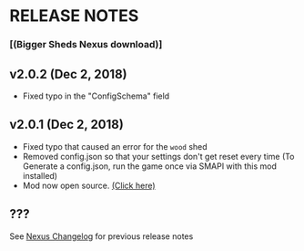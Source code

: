 # RELEASE NOTES
### [(Bigger Sheds Nexus download)]

## v2.0.2 (Dec 2, 2018)
- Fixed typo in the "ConfigSchema" field

## v2.0.1 (Dec 2, 2018)
- Fixed typo that caused an error for the ```wood``` shed
- Removed config.json so that your settings don't get reset every time (To Generate a config.json, run the game once via SMAPI with this mod installed)
- Mod now open source. [(Click here)](https://github.com/JessebotX/StardewMods/tree/master/ContentPatcherMods/BiggerSheds)

## ???
See [Nexus Changelog](https://www.nexusmods.com/stardewvalley/mods/2816?tab=description) for previous release notes